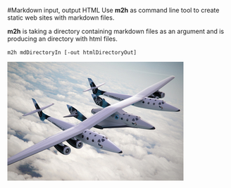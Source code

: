 #Markdown input, output HTML
Use **m2h** as command line tool  to create static web sites with markdown files.

**m2h** is taking a directory containing markdown  files as an argument and is producing an  directory with html files.

    m2h mdDirectoryIn [-out htmlDirectoryOut]


![alt ok](spaceship.jpg)


 

